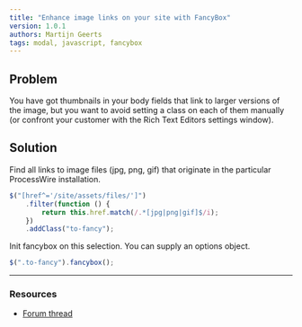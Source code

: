 ```yaml
---
title: "Enhance image links on your site with FancyBox"
version: 1.0.1
authors: Martijn Geerts
tags: modal, javascript, fancybox
---
```


## Problem

You have got thumbnails in your body fields that link to larger versions of the image, but you want to avoid setting a class on each of them manually (or confront your customer with the Rich Text Editors settings window).

## Solution

Find all links to image files (jpg, png, gif) that originate in the particular ProcessWire installation.

```js
$("[href^='/site/assets/files/']")
    .filter(function () {
        return this.href.match(/.*[jpg|png|gif]$/i);
    })
    .addClass("to-fancy");
```

Init fancybox on this selection. You can supply an options object.

```js
$(".to-fancy").fancybox();
```

---

### Resources

-   [Forum thread](https://processwire.com/talk/topic/5578-how-to-use-fancybox/?p=73141)
